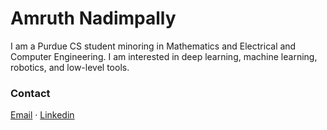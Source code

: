 # Amruth Nadimpally
I am a Purdue CS student minoring in Mathematics and Electrical and Computer Engineering. I am interested in deep learning, machine learning, robotics, and low-level tools. 




### Contact

[Email](mailto:amruthnadimpally1@gmail.com) · [Linkedin](https://www.linkedin.com/in/amruth-nadimpally-35a6862a1/)


